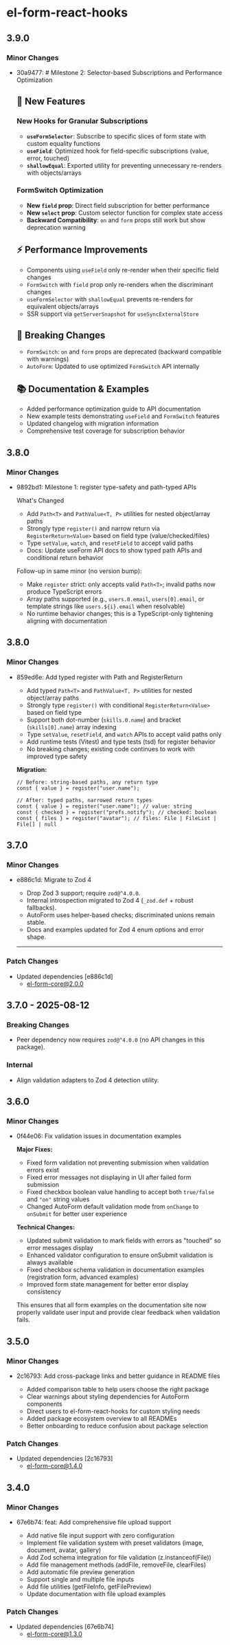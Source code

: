 # el-form-react-hooks

## 3.9.0

### Minor Changes

- 30a9477: # Milestone 2: Selector-based Subscriptions and Performance Optimization

  ## 🚀 New Features

  ### New Hooks for Granular Subscriptions

  - **`useFormSelector`**: Subscribe to specific slices of form state with custom equality functions
  - **`useField`**: Optimized hook for field-specific subscriptions (value, error, touched)
  - **`shallowEqual`**: Exported utility for preventing unnecessary re-renders with objects/arrays

  ### FormSwitch Optimization

  - **New `field` prop**: Direct field subscription for better performance
  - **New `select` prop**: Custom selector function for complex state access
  - **Backward Compatibility**: `on` and `form` props still work but show deprecation warning

  ## ⚡ Performance Improvements

  - Components using `useField` only re-render when their specific field changes
  - `FormSwitch` with `field` prop only re-renders when the discriminant changes
  - `useFormSelector` with `shallowEqual` prevents re-renders for equivalent objects/arrays
  - SSR support via `getServerSnapshot` for `useSyncExternalStore`

  ## 🔧 Breaking Changes

  - `FormSwitch`: `on` and `form` props are deprecated (backward compatible with warnings)
  - `AutoForm`: Updated to use optimized `FormSwitch` API internally

  ## 📚 Documentation & Examples

  - Added performance optimization guide to API documentation
  - New example tests demonstrating `useField` and `FormSwitch` features
  - Updated changelog with migration information
  - Comprehensive test coverage for subscription behavior

## 3.8.0

### Minor Changes

- 9892bd1: Milestone 1: register type-safety and path-typed APIs

  What's Changed

  - Add `Path<T>` and `PathValue<T, P>` utilities for nested object/array paths
  - Strongly type `register()` and narrow return via `RegisterReturn<Value>` based on field type (value/checked/files)
  - Type `setValue`, `watch`, and `resetField` to accept valid paths
  - Docs: Update useForm API docs to show typed path APIs and conditional return behavior

  Follow-up in same minor (no version bump):

  - Make `register` strict: only accepts valid `Path<T>`; invalid paths now produce TypeScript errors
  - Array paths supported (e.g., `users.0.email`, `users[0].email`, or template strings like `users.${i}.email` when resolvable)
  - No runtime behavior changes; this is a TypeScript-only tightening aligning with documentation

## 3.8.0

### Minor Changes

- 859ed6e: Add typed register with Path<T> and RegisterReturn<Value>

  - Add typed `Path<T>` and `PathValue<T, P>` utilities for nested object/array paths
  - Strongly type `register()` with conditional `RegisterReturn<Value>` based on field type
  - Support both dot-number (`skills.0.name`) and bracket (`skills[0].name`) array indexing
  - Type `setValue`, `resetField`, and `watch` APIs to accept valid paths only
  - Add runtime tests (Vitest) and type tests (tsd) for register behavior
  - No breaking changes; existing code continues to work with improved type safety

  **Migration:**

  ```tsx
  // Before: string-based paths, any return type
  const { value } = register("user.name");

  // After: typed paths, narrowed return types
  const { value } = register("user.name"); // value: string
  const { checked } = register("prefs.notify"); // checked: boolean
  const { files } = register("avatar"); // files: File | FileList | File[] | null
  ```

## 3.7.0

### Minor Changes

- e886c1d: Migrate to Zod 4

  - Drop Zod 3 support; require `zod@^4.0.0`.
  - Internal introspection migrated to Zod 4 (`_zod.def` + robust fallbacks).
  - AutoForm uses helper-based checks; discriminated unions remain stable.
  - Docs and examples updated for Zod 4 enum options and error shape.

  ***

### Patch Changes

- Updated dependencies [e886c1d]
  - el-form-core@2.0.0

## 3.7.0 - 2025-08-12

### Breaking Changes

- Peer dependency now requires `zod@^4.0.0` (no API changes in this package).

### Internal

- Align validation adapters to Zod 4 detection utility.

## 3.6.0

### Minor Changes

- 0f44e06: Fix validation issues in documentation examples

  **Major Fixes:**

  - Fixed form validation not preventing submission when validation errors exist
  - Fixed error messages not displaying in UI after failed form submission
  - Fixed checkbox boolean value handling to accept both `true/false` and `"on"` string values
  - Changed AutoForm default validation mode from `onChange` to `onSubmit` for better user experience

  **Technical Changes:**

  - Updated submit validation to mark fields with errors as "touched" so error messages display
  - Enhanced validator configuration to ensure onSubmit validation is always available
  - Fixed checkbox schema validation in documentation examples (registration form, advanced examples)
  - Improved form state management for better error display consistency

  This ensures that all form examples on the documentation site now properly validate user input and provide clear feedback when validation fails.

## 3.5.0

### Minor Changes

- 2c16793: Add cross-package links and better guidance in README files

  - Added comparison table to help users choose the right package
  - Clear warnings about styling dependencies for AutoForm components
  - Direct users to el-form-react-hooks for custom styling needs
  - Added package ecosystem overview to all READMEs
  - Better onboarding to reduce confusion about package selection

### Patch Changes

- Updated dependencies [2c16793]
  - el-form-core@1.4.0

## 3.4.0

### Minor Changes

- 67e6b74: feat: Add comprehensive file upload support

  - Add native file input support with zero configuration
  - Implement file validation system with preset validators (image, document, avatar, gallery)
  - Add Zod schema integration for file validation (z.instanceof(File))
  - Add file management methods (addFile, removeFile, clearFiles)
  - Add automatic file preview generation
  - Support single and multiple file inputs
  - Add file utilities (getFileInfo, getFilePreview)
  - Update documentation with file upload examples

### Patch Changes

- Updated dependencies [67e6b74]
  - el-form-core@1.3.0
